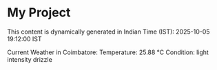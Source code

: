 # My Project

This content is dynamically generated in Indian Time (IST): 2025-10-05 19:12:00 IST


Current Weather in Coimbatore:
Temperature: 25.88 °C
Condition: light intensity drizzle
